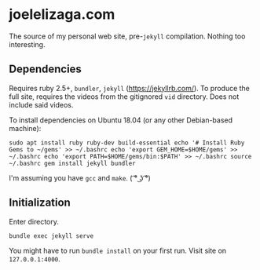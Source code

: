 # joelelizaga.com

The source of my personal web site, pre-`jekyll` compilation. Nothing too interesting.

## Dependencies

Requires ruby 2.5+, `bundler`, `jekyll` (https://jekyllrb.com/). To produce the full site, 
requires the videos from the gitignored `vid` directory. Does not include said videos.

To install dependencies on Ubuntu 18.04 (or any other Debian-based machine):

`sudo apt install ruby ruby-dev build-essential
echo '# Install Ruby Gems to ~/gems' >> ~/.bashrc
echo 'export GEM_HOME=$HOME/gems' >> ~/.bashrc
echo 'export PATH=$HOME/gems/bin:$PATH' >> ~/.bashrc
source ~/.bashrc
gem install jekyll bundler`

I'm assuming you have `gcc` and `make`. ( ͡° ͜ʖ ͡°)

## Initialization

Enter directory.

`bundle exec jekyll serve`

You might have to run `bundle install` on your first run. Visit site on `127.0.0.1:4000`.